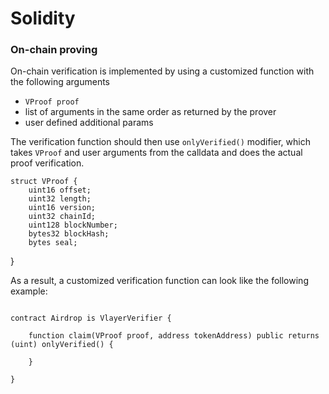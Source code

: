 # Solidity

### On-chain proving

On-chain verification is implemented by using a customized function with the following arguments
- `VProof proof`
- list of arguments in the same order as returned  by the prover
- user defined additional params

The verification function should then use `onlyVerified()` modifier, which takes `VProof` and user arguments from the calldata and does the actual proof verification.

```solidity
struct VProof {
    uint16 offset;
    uint32 length;
    uint16 version;
    uint32 chainId;
    uint128 blockNumber;
    bytes32 blockHash;
    bytes seal;
```
}

As a result, a customized verification function can look like the following example:
```solidity

contract Airdrop is VlayerVerifier {

    function claim(VProof proof, address tokenAddress) public returns (uint) onlyVerified() {

    }

}

```